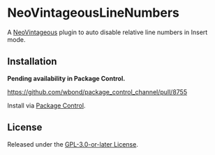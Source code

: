 # NeoVintageousLineNumbers

A [NeoVintageous](https://github.com/NeoVintageous/NeoVintageous) plugin to auto disable relative line numbers in Insert mode.

## Installation

**Pending availability in Package Control.**

https://github.com/wbond/package_control_channel/pull/8755

Install via [Package Control](https://packagecontrol.io/packages/NeoVintageousLineNumbers).

## License

Released under the [GPL-3.0-or-later License](LICENSE).
